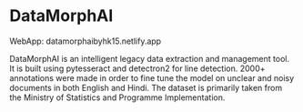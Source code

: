 # DataMorphAI

WebApp: datamorphaibyhk15.netlify.app

DataMorphAI is an intelligent legacy data extraction and management tool. It is built using pytesseract and detectron2 for line detection. 2000+ annotations were made in order to fine tune the model on unclear and noisy documents in both English and Hindi. The dataset is primarily taken from the Ministry of Statistics and Programme Implementation.
